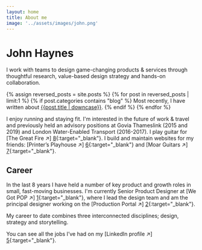 ```yaml
---
layout: home
title: About me
image: '../assets/images/john.png'
---
```


# John Haynes

I work with teams to design game-changing products & services through thoughtful research, value-based design strategy and hands-on collaboration.

{% assign reversed_posts = site.posts %}
{% for post in reversed_posts | limit:1 %}
{% if post.categories contains "blog" %}
Most recently, I have written about <a href="{{ post.url }}">{{post.title | downcase}}</a>.
{% endif %}
{% endfor %}

I enjoy running and staying fit. I'm interested in the future of work & travel and previously held an advisory positions at Govia Thameslink (2015 and 2019) and London Water-Enabled Transport (2016-2017). I play guitar for [The Great Fire ↗] [8]{:target="_blank"}. I build and maintain websites for my friends: [Printer’s Playhouse ↗] [6]{:target="_blank"} and [Moar Guitars ↗] [7]{:target="_blank"}.

## Career

In the last 8 years I have held a number of key product and growth roles in small, fast-moving businesses. I'm currently  Senior Product Designer at [We Got POP ↗] [1]{:target="_blank"}, where I lead the design team and am the principal designer working on the [Production Portal ↗] [2]{:target="_blank"}. 

<!-- I am highly motivated and thrive in a fast-paced environment with an air of uncertainty. I am an adept and versatile supporting player, the sort of person that start-up founders seek as a key early employee. -->

My career to date combines three interconnected disciplines; design, strategy and storytelling. 
<!-- 
This combination enables me to do the work I do today:

* Principles; establishing the fundamental purpose of the design function within the organisation
* Strategy; simple, value-based strategies to help the organisation reach its goals
* Research; surfacing insights quickly so that the team can make faster decisions
* Product & service design; building effective and efficient solutions
* Measuring value; analysing the impact of the changes we make -->

You can see all the jobs I’ve had on my [LinkedIn profile ↗] [5]{:target="_blank"}.


[1]: https://wegotpop.com 
[2]: https://www.wegotpop.com/pages/uk/production/
[5]: https://www.linkedin.com/in/johnmahaynes/
[6]: https://www.printersplayhouse.co.uk
[7]: https://www.moarguitars.com
[8]: https://www.thegreatfire.co.uk